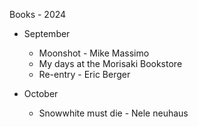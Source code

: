 Books  - 2024

- September
    - Moonshot - Mike Massimo
    - My days at the Morisaki Bookstore
    - Re-entry - Eric Berger

- October 
    - Snowwhite must die - Nele neuhaus